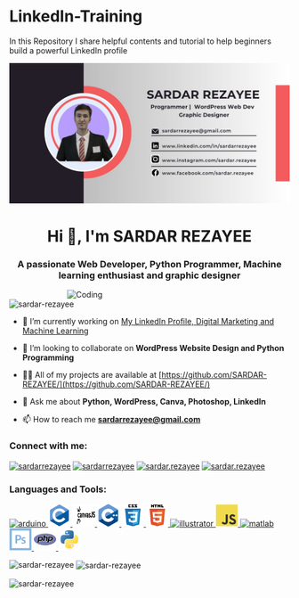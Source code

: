 # LinkedIn-Training
In this Repository I share helpful contents and tutorial to help beginners build a powerful LinkedIn profile

![logo](https://github.com/SARDAR-REZAYEE/LinkedIn-Training/blob/main/Github%20banner.jpg)
<h1 align="center">Hi 👋, I'm SARDAR REZAYEE</h1>
<h3 align="center">A passionate Web Developer, Python Programmer, Machine learning enthusiast and graphic designer</h3>
<img align="right" alt="Coding" width="400" src="https://i.pinimg.com/originals/11/2a/20/112a20620fcd78b450ac7ec451f471ef.gif"

<p align="left"> <img src="https://komarev.com/ghpvc/?username=sardar-rezayee&label=Profile%20views&color=0e75b6&style=flat" alt="sardar-rezayee" /> </p>

- 🔭 I’m currently working on [My LinkedIn Profile, Digital Marketing and Machine Learning](https://github.com/SARDAR-REZAYEE/Machine_Learnig_Projects)

- 👯 I’m looking to collaborate on **WordPress Website Design and Python Programming**

- 👨‍💻 All of my projects are available at [https://github.com/SARDAR-REZAYEE/](https://github.com/SARDAR-REZAYEE/)

- 💬 Ask me about **Python, WordPress, Canva, Photoshop, LinkedIn**

- 📫 How to reach me **sardarrezayee@gmail.com**

<h3 align="left">Connect with me:</h3>
<p align="left">
<a href="https://linkedin.com/in/sardarrezayee" target="blank"><img align="center" src="https://raw.githubusercontent.com/rahuldkjain/github-profile-readme-generator/master/src/images/icons/Social/linked-in-alt.svg" alt="sardarrezayee" height="30" width="40" /></a>
<a href="https://kaggle.com/sardarrezayee" target="blank"><img align="center" src="https://raw.githubusercontent.com/rahuldkjain/github-profile-readme-generator/master/src/images/icons/Social/kaggle.svg" alt="sardarrezayee" height="30" width="40" /></a>
<a href="https://fb.com/sardar.rezayee" target="blank"><img align="center" src="https://raw.githubusercontent.com/rahuldkjain/github-profile-readme-generator/master/src/images/icons/Social/facebook.svg" alt="sardar.rezayee" height="30" width="40" /></a>
<a href="https://instagram.com/sardar.rezayee" target="blank"><img align="center" src="https://raw.githubusercontent.com/rahuldkjain/github-profile-readme-generator/master/src/images/icons/Social/instagram.svg" alt="sardar.rezayee" height="30" width="40" /></a>
</p>

<h3 align="left">Languages and Tools:</h3>
<p align="left"> <a href="https://www.arduino.cc/" target="_blank" rel="noreferrer"> <img src="https://cdn.worldvectorlogo.com/logos/arduino-1.svg" alt="arduino" width="40" height="40"/> </a> <a href="https://www.cprogramming.com/" target="_blank" rel="noreferrer"> <img src="https://raw.githubusercontent.com/devicons/devicon/master/icons/c/c-original.svg" alt="c" width="40" height="40"/> </a> <a href="https://canvasjs.com" target="_blank" rel="noreferrer"> <img src="https://raw.githubusercontent.com/Hardik0307/Hardik0307/master/assets/canvasjs-charts.svg" alt="canvasjs" width="40" height="40"/> </a> <a href="https://www.w3schools.com/cpp/" target="_blank" rel="noreferrer"> <img src="https://raw.githubusercontent.com/devicons/devicon/master/icons/cplusplus/cplusplus-original.svg" alt="cplusplus" width="40" height="40"/> </a> <a href="https://www.w3schools.com/css/" target="_blank" rel="noreferrer"> <img src="https://raw.githubusercontent.com/devicons/devicon/master/icons/css3/css3-original-wordmark.svg" alt="css3" width="40" height="40"/> </a> <a href="https://www.w3.org/html/" target="_blank" rel="noreferrer"> <img src="https://raw.githubusercontent.com/devicons/devicon/master/icons/html5/html5-original-wordmark.svg" alt="html5" width="40" height="40"/> </a> <a href="https://www.adobe.com/in/products/illustrator.html" target="_blank" rel="noreferrer"> <img src="https://www.vectorlogo.zone/logos/adobe_illustrator/adobe_illustrator-icon.svg" alt="illustrator" width="40" height="40"/> </a> <a href="https://developer.mozilla.org/en-US/docs/Web/JavaScript" target="_blank" rel="noreferrer"> <img src="https://raw.githubusercontent.com/devicons/devicon/master/icons/javascript/javascript-original.svg" alt="javascript" width="40" height="40"/> </a> <a href="https://www.mathworks.com/" target="_blank" rel="noreferrer"> <img src="https://upload.wikimedia.org/wikipedia/commons/2/21/Matlab_Logo.png" alt="matlab" width="40" height="40"/> </a> <a href="https://www.photoshop.com/en" target="_blank" rel="noreferrer"> <img src="https://raw.githubusercontent.com/devicons/devicon/master/icons/photoshop/photoshop-line.svg" alt="photoshop" width="40" height="40"/> </a> <a href="https://www.php.net" target="_blank" rel="noreferrer"> <img src="https://raw.githubusercontent.com/devicons/devicon/master/icons/php/php-original.svg" alt="php" width="40" height="40"/> </a> <a href="https://www.python.org" target="_blank" rel="noreferrer"> <img src="https://raw.githubusercontent.com/devicons/devicon/master/icons/python/python-original.svg" alt="python" width="40" height="40"/> </a> </p>

<p><img align="left" src="https://github-readme-stats.vercel.app/api/top-langs?username=sardar-rezayee&show_icons=true&locale=en&layout=compact" alt="sardar-rezayee" /></p>

<p>&nbsp;<img align="center" src="https://github-readme-stats.vercel.app/api?username=sardar-rezayee&show_icons=true&locale=en" alt="sardar-rezayee" /></p>

<p><img align="center" src="https://github-readme-streak-stats.herokuapp.com/?user=sardar-rezayee&" alt="sardar-rezayee" /></p>
